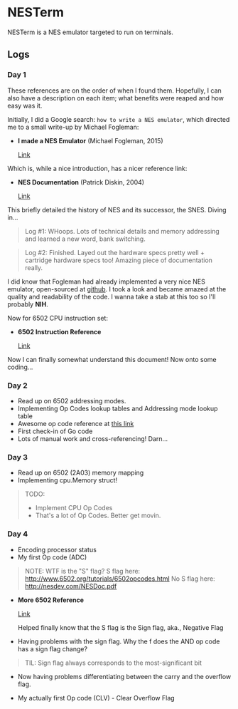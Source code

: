 # NESTerm

NESTerm is a NES emulator targeted to run on terminals.

## Logs

### Day 1

These references are on the order of when I found them. Hopefully, I can also have a description on each item; what benefits were reaped and how easy was it.

Initially, I did a Google search: `how to write a NES emulator`, which directed me to a small write-up by Michael Fogleman:

- **I made a NES Emulator** (Michael Fogleman, 2015)

    [Link](https://medium.com/@fogleman/i-made-an-nes-emulator-here-s-what-i-learned-about-the-original-nintendo-2e078c9b28fe)

Which is, while a nice introduction, has a nicer reference link:

- **NES Documentation** (Patrick Diskin, 2004)

    [Link](http://nesdev.com/NESDoc.pdf)

This briefly detailed the history of NES and its successor, the SNES. Diving in...

> Log #1: WHoops. Lots of technical details and memory addressing and learned 
> a new word, bank switching.

> Log #2: Finished. Layed out the hardware specs pretty well + cartridge
> hardware specs too! Amazing piece of documentation really.

I did know that Fogleman had already implemented a very nice NES emulator, open-sourced at [github](https://github.com/fogleman/nes). I took a look and became amazed at the quality and readability of the code. I wanna take a stab at this too so I'll probably **NIH**.

Now for 6502 CPU instruction set:

- **6502 Instruction Reference**

    [Link](http://obelisk.me.uk/6502/reference.html#ROR)

Now I  can finally somewhat understand this document! Now onto some coding...

### Day 2

- Read up on 6502 addressing modes.
- Implementing Op Codes lookup tables and Addressing mode lookup table
- Awesome op code reference at [this link](http://www.emulator101.com/reference/6502-reference.html)
- First check-in of Go code
- Lots of manual work and cross-referencing! Darn...

### Day 3

- Read up on 6502 (2A03) memory mapping
- Implementing cpu.Memory struct!

> TODO:
>   - Implement CPU Op Codes
>   - That's a lot of Op Codes. Better get movin.

### Day 4

- Encoding processor status
- My first Op code (ADC)

> NOTE: WTF is the "S" flag?
>   S flag here: http://www.6502.org/tutorials/6502opcodes.html
>   No S flag here: http://nesdev.com/NESDoc.pdf

- **More 6502 Reference**

    [Link](http://nesdev.com/6502.txt)

    Helped finally know that the S flag is the Sign flag, aka., Negative Flag

- Having problems with the sign flag. Why the f does the AND op code has a sign flag change?

> TIL: Sign flag always corresponds to the most-significant bit

- Now having problems differentiating between the carry and the overflow flag.

- My actually first Op code (CLV) - Clear Overflow Flag
